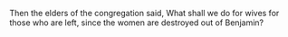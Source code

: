 Then the elders of the congregation said, What shall we do for wives for those who are left, since the women are destroyed out of Benjamin?

